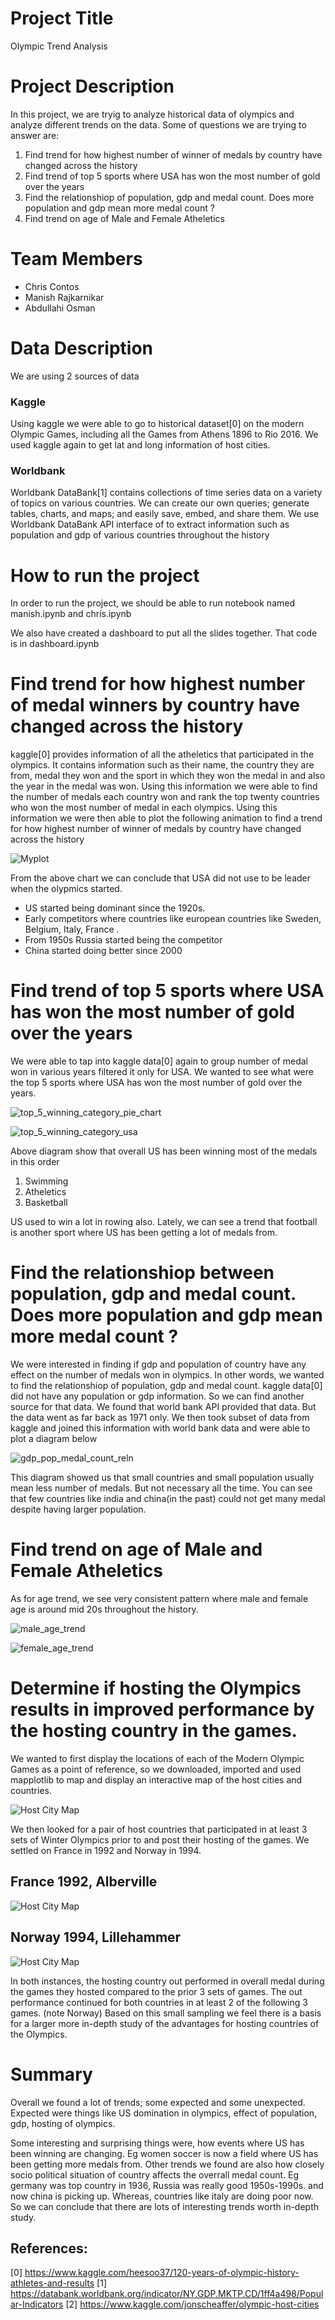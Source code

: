 

# Project Title

Olympic Trend Analysis


# Project Description

In this project, we are tryig to analyze historical data of olympics and analyze different trends on the data. Some of questions we are trying to answer are:

1. Find trend for how highest number of  winner of medals by country have changed across the history
2. Find trend of top 5 sports where USA has won the most number of gold over the years
3. Find the relationshiop of population, gdp and medal count. Does more population and gdp mean more medal count ? 
4. Find trend on age of Male and Female Atheletics

# Team Members

- Chris Contos
- Manish Rajkarnikar
- Abdullahi Osman


# Data Description

We are using 2 sources of data 

### Kaggle
Using kaggle we were able to go to historical dataset[0] on the modern Olympic Games, including all the Games from Athens 1896 to Rio 2016.
We used kaggle again to get lat and long information of host cities. 


### Worldbank
Worldbank DataBank[1] contains collections of time series data on a variety of topics on various countries. We can create our own queries; generate tables, charts, and maps; and easily save, embed, and share them. We use Worldbank DataBank API interface of to extract information such as population and gdp of various countries throughout the history



# How to run the project

In order to run the project, we should be able to run notebook named manish.ipynb and chris.ipynb  

We also have created a dashboard to put all the slides together. That code is in dashboard.ipynb

# Find trend for how highest number of  medal winners by country have changed across the history

kaggle[0] provides information of all the atheletics that participated in the olympics. It contains information such as their name, the country they are from, medal they won and the sport in which they won the medal in and also the year in the medal was won. Using this information we were able to find the number of medals each country won and rank the top twenty countries who won the most number of medal in each olympics. Using this information we were then able to plot the following animation to find a trend for how highest number of  winner of medals by country have changed across the history

![Myplot](./history.gif)



From the above chart we can conclude that USA did not use to be leader when the olypmics started.
* US started being dominant since the 1920s.
* Early competitors where countries like european countries like Sweden, Belgium, Italy, France .
* From 1950s Russia started being the competitor
* China started doing better since 2000

# Find trend of top 5 sports where USA has won the most number of gold over the years

We were able to tap into kaggle data[0] again to group number of medal won in various years  filtered it only for  USA. We wanted to see what were the top 5 sports where USA has won the most number of gold over the years. 

![top_5_winning_category_pie_chart](./top_5_winning_category_pie_chart.png)

![top_5_winning_category_usa](./top_5_winning_category_usa.png)


Above diagram show that overall US has been winning most of the medals in this order
1. Swimming
2. Atheletics 
3. Basketball
    
US used to win a lot in rowing also. Lately, we can see a trend that football is another sport where US has been getting a lot of medals from.


# Find the relationshiop between population, gdp and medal count. Does more population and gdp mean more medal count ? 

We were interested in finding if gdp and population of country have any effect on the number of medals won in olympics. In other words, we wanted to find the relationshiop of population, gdp and medal count. kaggle data[0] did not have any population or gdp information. So we can find another source for that data. We found that world bank API provided that data. But the data went as far back as 1971 only. We then took subset of data from kaggle and joined this information with world bank data and were able to plot a diagram below

![gdp_pop_medal_count_reln](./gdp_pop_medal_count_reln.png)

This diagram showed us  that small countries and small population usually mean less number of medals. But not necessary all the time. You can see that few countries like india and china(in the past) could not get many medal despite having larger population.  

# Find trend on age of Male and Female Atheletics

As for age trend, we see very consistent pattern where male and female age is around mid 20s throughout the history.

![male_age_trend](./male_age_trend.png)

![female_age_trend](./female_age_trend.png)



# Determine if hosting the Olympics results in improved performance by the hosting country in the games. 

We wanted to first display the locations of each of the Modern Olympic Games as a point of reference, so we downloaded, imported and used mapplotlib to map and display an interactive map of the host cities and countries. 

![Host City Map](./city_map_1.png)

We then looked for a pair of host countries that participated in at least 3 sets of Winter Olympics prior to and post their hosting of the games. We settled on France in 1992 and Norway in 1994.

## France 1992, Alberville
![Host City Map](./france.png)
## Norway 1994, Lillehammer
![Host City Map](./norway.png)

In both instances, the hosting country out performed in overall medal during the games they hosted compared to the prior 3 sets of games.
The out performance continued for both countries in at least 2 of the following 3 games.
(note Norway)
Based on this small sampling we feel there is a basis for a larger more in-depth study of the advantages for hosting countries of the Olympics.


# Summary

Overall we found  a lot of trends; some expected and some unexpected. Expected were things like US domination in olympics, effect of population, gdp, hosting of olympics. 

Some interesting and surprising things were, how events where US has been winning are changing. Eg women soccer is now a field where US has been getting more medals from. Other trends we found are also how closely socio political situation of country affects the overrall medal count. Eg germany was top country in 1936, Russia was really good 1950s-1990s.
and now china is picking up. Whereas, countries like italy are doing poor now. So we can conclude that there are lots of interesting trends  worth in-depth study.  


## References:
[0] https://www.kaggle.com/heesoo37/120-years-of-olympic-history-athletes-and-results
[1] https://databank.worldbank.org/indicator/NY.GDP.MKTP.CD/1ff4a498/Popular-Indicators
[2] https://www.kaggle.com/jonscheaffer/olympic-host-cities